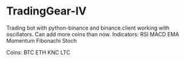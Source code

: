 # TradingGear-IV
 Trading bot with python-binance and binance.client working with oscillators.
Can add more coins than now.
Indicators:
 RSI
 MACD
 EMA
 Momentum
 Fibonachi
 Stoch
 
Coins:
 BTC
 ETH
 KNC
 LTC
